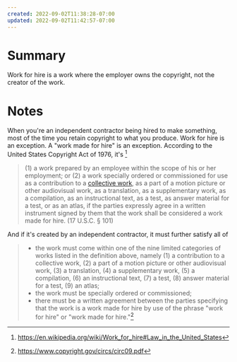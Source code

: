 ```yaml
---
created: 2022-09-02T11:38:28-07:00
updated: 2022-09-02T11:42:57-07:00
---
```

# Summary
Work for hire is a work where the employer owns the copyright, not the creator of the work.

# Notes
When you're an independent contractor being hired to make something, most of the time you retain copyright to what you produce. Work for hire is an exception. A "work made for hire" is an exception. According to the United States Copyright Act of 1976, it's [^1]

> (1) a work prepared by an employee within the scope of his or her employment; or (2) a work specially ordered or commissioned for use as a contribution to a [collective work](https://en.wikipedia.org/wiki/Collective_work_(US) "Collective work (US)"), as a part of a motion picture or other audiovisual work, as a translation, as a supplementary work, as a compilation, as an instructional text, as a test, as answer material for a test, or as an atlas, if the parties expressly agree in a written instrument signed by them that the work shall be considered a work made for hire. (17 U.S.C. § 101)

And if it's created by an independent contractor, it must further satisfy all of

> -   the work must come within one of the nine limited categories of works listed in the definition above, namely (1) a contribution to a collective work, (2) a part of a motion picture or other audiovisual work, (3) a translation, (4) a supplementary work, (5) a compilation, (6) an instructional text, (7) a test, (8) answer material for a test, (9) an atlas;
> -   the work must be specially ordered or commissioned;
> -   there must be a written agreement between the parties specifying that the work is a work made for hire by use of the phrase "work for hire" or "work made for hire."[^2] 

[^1]: https://en.wikipedia.org/wiki/Work_for_hire#Law_in_the_United_States
[^2]: https://www.copyright.gov/circs/circ09.pdf